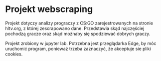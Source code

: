 # Projekt webscraping

Projekt dotyczy analizy prograczy z CS:GO zarejestrowanych na stronie hltv.org, z której zescrapowano dane.
Przedstawia skąd najczęściej pochodzą gracze oraz skąd możnaby się spodziewać dobrych graczy.

Projekt zrobiony w jupyter lab. Potrzebna jest przeglądarka Edge, by móc uruchomić program, ponieważ trzeba zaznaczyć, że akceptuje sie pliki cookies.

 
